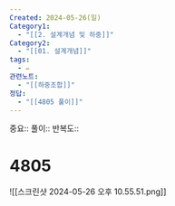 ```yaml
---
Created: 2024-05-26(일)
Category1:
  - "[[2. 설계개념 및 하중]]"
Category2:
  - "[[01. 설계개념]]"
tags:
  - ✏️
관련노트:
  - "[[하중조합]]"
정답:
  - "[[4805 풀이]]"
---
```

중요::
풀이::
반복도::
#  4805

![[스크린샷 2024-05-26 오후 10.55.51.png]]

